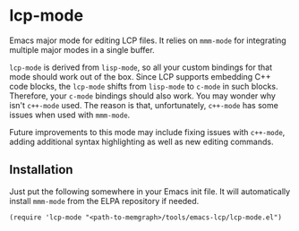 # lcp-mode

Emacs major mode for editing LCP files. It relies on `mmm-mode` for
integrating multiple major modes in a single buffer.

`lcp-mode` is derived from `lisp-mode`, so all your custom bindings for that
mode should work out of the box. Since LCP supports embedding C++ code blocks,
the `lcp-mode` shifts from `lisp-mode` to `c-mode` in such blocks. Therefore,
your `c-mode` bindings should also work. You may wonder why isn't `c++-mode`
used. The reason is that, unfortunately, `c++-mode` has some issues when used
with `mmm-mode`.

Future improvements to this mode may include fixing issues with `c++-mode`,
adding additional syntax highlighting as well as new editing commands.

## Installation

Just put the following somewhere in your Emacs init file. It will
automatically install `mmm-mode` from the ELPA repository if needed.

    (require 'lcp-mode "<path-to-memgraph>/tools/emacs-lcp/lcp-mode.el")
